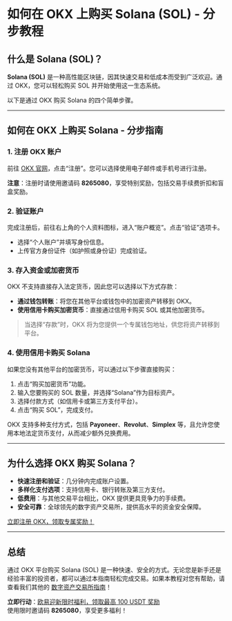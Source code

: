 # 如何在 OKX 上购买 Solana (SOL) - 分步教程



## 什么是 Solana (SOL)？

**Solana (SOL)** 是一种高性能区块链，因其快速交易和低成本而受到广泛欢迎。通过 OKX，您可以轻松购买 SOL 并开始使用这一生态系统。

以下是通过 OKX 购买 Solana 的四个简单步骤。

---

## 如何在 OKX 上购买 Solana - 分步指南

### 1. 注册 OKX 账户

前往 [OKX 官网](https://bit.ly/OKXe)，点击“注册”。您可以选择使用电子邮件或手机号进行注册。

**注意**：注册时请使用邀请码 **8265080**，享受特别奖励，包括交易手续费折扣和盲盒奖励。

### 2. 验证账户

完成注册后，前往右上角的个人资料图标，进入“账户概览”。点击“验证”选项卡。

- 选择“个人账户”并填写身份信息。
- 上传官方身份证件（如护照或身份证）完成验证。

### 3. 存入资金或加密货币

OKX 不支持直接存入法定货币，因此您可以选择以下方式存款：

- **通过钱包转账**：将您在其他平台或钱包中的加密资产转移到 OKX。
- **使用信用卡购买加密货币**：直接通过信用卡购买 SOL 或其他加密货币。

> 当选择“存款”时，OKX 将为您提供一个专属钱包地址，供您将资产转移到平台。

### 4. 使用信用卡购买 Solana

如果您没有其他平台的加密货币，可以通过以下步骤直接购买：

1. 点击“购买加密货币”功能。
2. 输入您要购买的 SOL 数量，并选择“Solana”作为目标资产。
3. 选择付款方式（如信用卡或第三方支付平台）。
4. 点击“购买 SOL”，完成支付。

OKX 支持多种支付方式，包括 **Payoneer**、**Revolut**、**Simplex** 等，且允许您使用本地法定货币支付，从而减少额外兑换费用。

---

## 为什么选择 OKX 购买 Solana？

- **快速注册和验证**：几分钟内完成账户设置。
- **多样化支付选项**：支持信用卡、银行转账及第三方支付。
- **低费用**：与其他交易平台相比，OKX 提供更具竞争力的手续费。
- **安全可靠**：全球领先的数字资产交易所，提供高水平的资金安全保障。

[立即注册 OKX，领取专属奖励！](https://bit.ly/OKXe)

---

## 总结

通过 OKX 平台购买 Solana (SOL) 是一种快速、安全的方式。无论您是新手还是经验丰富的投资者，都可以通过本指南轻松完成交易。如果本教程对您有帮助，请查看我们其他的 [数字资产交易所指南](https://bit.ly/OKXe)！

**立即行动**：[欧易迎新限时福利，领取最高 100 USDT 奖励](https://bit.ly/OKXe)  
使用限时邀请码 **8265080**，享受更多福利！
